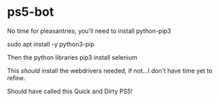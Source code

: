 # ps5-bot

No time for pleasantries, you'll need to install python-pip3

sudo apt install -y python3-pip

Then  the python libraries
pip3 install selenium 

This *should* install the webdrivers needed, if not...I don't have time yet to refine. 

Should have called this Quick and Dirty PS5!
